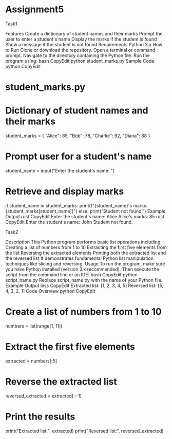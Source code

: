 # Assignment5

Task1


Features
Create a dictionary of student names and their marks
Prompt the user to enter a student's name
Display the marks if the student is found
Show a message if the student is not found
Requirements
Python 3.x
How to Run
Clone or download the repository.
Open a terminal or command prompt.
Navigate to the directory containing the Python file.
Run the program using:
bash
CopyEdit
python student_marks.py
Sample Code
python
CopyEdit
# student_marks.py

# Dictionary of student names and their marks
student_marks = {
    "Alice": 85,
    "Bob": 78,
    "Charlie": 92,
    "Diana": 88
}

# Prompt user for a student's name
student_name = input("Enter the student's name: ")

# Retrieve and display marks
if student_name in student_marks:
    print(f"{student_name}'s marks: {student_marks[student_name]}")
else:
    print("Student not found.")
Example Output
rust
CopyEdit
Enter the student's name: Alice
Alice's marks: 85
rust
CopyEdit
Enter the student's name: John
Student not found.

Task2

Description
This Python program performs basic list operations including:
Creating a list of numbers from 1 to 10
Extracting the first five elements from the list
Reversing the extracted elements
Printing both the extracted list and the reversed list
It demonstrates fundamental Python list manipulation techniques like slicing and reversing.
Usage
To run the program, make sure you have Python installed (version 3.x recommended). Then execute the script from the command line or an IDE:
bash
CopyEdit
python script_name.py
Replace script_name.py with the name of your Python file.
Example Output
less
CopyEdit
Extracted list: [1, 2, 3, 4, 5]
Reversed list: [5, 4, 3, 2, 1]
Code Overview
python
CopyEdit
# Create a list of numbers from 1 to 10
numbers = list(range(1, 11))

# Extract the first five elements
extracted = numbers[:5]

# Reverse the extracted list
reversed_extracted = extracted[::-1]

# Print the results
print("Extracted list:", extracted)
print("Reversed list:", reversed_extracted)

